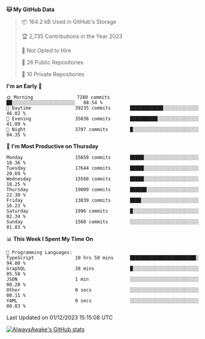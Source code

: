 <!--START_SECTION:waka-->
**🐱 My GitHub Data** 

> 📦 164.2 kB Used in GitHub's Storage 
 > 
> 🏆 2,735 Contributions in the Year 2023
 > 
> 🚫 Not Opted to Hire
 > 
> 📜 26 Public Repositories 
 > 
> 🔑 10 Private Repositories 
 > 
**I'm an Early 🐤** 

```text
🌞 Morning                7280 commits        ██░░░░░░░░░░░░░░░░░░░░░░░   08.54 % 
🌆 Daytime                39235 commits       ████████████░░░░░░░░░░░░░   46.02 % 
🌃 Evening                35036 commits       ██████████░░░░░░░░░░░░░░░   41.09 % 
🌙 Night                  3707 commits        █░░░░░░░░░░░░░░░░░░░░░░░░   04.35 % 
```
📅 **I'm Most Productive on Thursday** 

```text
Monday                   15650 commits       █████░░░░░░░░░░░░░░░░░░░░   18.36 % 
Tuesday                  17644 commits       █████░░░░░░░░░░░░░░░░░░░░   20.69 % 
Wednesday                15560 commits       █████░░░░░░░░░░░░░░░░░░░░   18.25 % 
Thursday                 19009 commits       ██████░░░░░░░░░░░░░░░░░░░   22.30 % 
Friday                   13839 commits       ████░░░░░░░░░░░░░░░░░░░░░   16.23 % 
Saturday                 1996 commits        █░░░░░░░░░░░░░░░░░░░░░░░░   02.34 % 
Sunday                   1560 commits        ░░░░░░░░░░░░░░░░░░░░░░░░░   01.83 % 
```


📊 **This Week I Spent My Time On** 

```text
💬 Programming Languages: 
TypeScript               10 hrs 50 mins      ████████████████████████░   94.00 % 
GraphQL                  38 mins             █░░░░░░░░░░░░░░░░░░░░░░░░   05.58 % 
JSON                     1 min               ░░░░░░░░░░░░░░░░░░░░░░░░░   00.28 % 
Other                    0 secs              ░░░░░░░░░░░░░░░░░░░░░░░░░   00.11 % 
YAML                     0 secs              ░░░░░░░░░░░░░░░░░░░░░░░░░   00.03 % 
```


 Last Updated on 01/12/2023 15:15:08 UTC
<!--END_SECTION:waka-->

[![AlwaysAwake's GitHub stats](https://github-readme-stats.vercel.app/api?username=AlwaysAwake&show_icons=true&theme=github_dark&count_private=true)](https://github.com/AlwaysAwake/AlwaysAwake)

